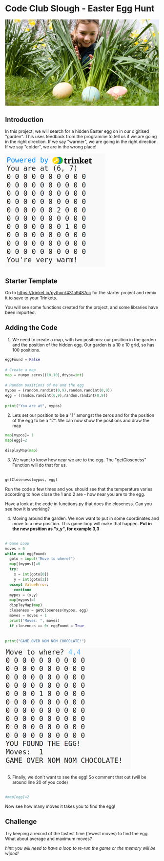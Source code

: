 # Code Club Slough - Easter Egg Hunt

![Easter Egg Hunt Picture](images/easter-egg-hunt.resized.jpeg)

## Introduction

In this project, we will search for a hidden Easter egg on in our digitised "garden". This uses feedback from the programme to tell us if we are going in the right direction. If we say "warmer", we are going in the right direction. If we say "colder", we are in the wrong place!

![game shot](images/game1.png)

## Starter Template

Go to https://trinket.io/python/431a9487cc for the starter project and remix it to save to your Trinkets.

You will see some functions created for the project, and some libraries have been imported.

## Adding the Code

1. We need to create a map, with two positions: our position in the garden and the position of the hidden egg. Our garden is a 10 x 10 grid, so has 100 positions.

```python
eggFound = False

# Create a map
map = numpy.zeros((10,10),dtype=int)

# Random positions of me and the egg
mypos = (random.randint(0,9),random.randint(0,9))
egg = (random.randint(0,9),random.randint(0,9))

print("You are at", mypos)

```

2. Lets set our position to be a "1" amongst the zeros and for the position of the egg to be a "2". We can now show the positions and draw the map


```python
map[mypos]= 1
map[egg]=2

displayMap(map)

```

3. We want to know how near we are to the egg. The "getCloseness" Function will do that for us.

```python

getCloseness(mypos, egg)

```
Run the code a few times and you should see that the temperature varies according to how close the 1 and 2 are - how near you are to the egg.

Have a look at the code in functions.py that does the closeness. Can you see how it is working?

4. Moving around the garden. We now want to put in some coordinates and move to a new position. This game loop will make that happen. 
**Put in the new position as "x,y", for example 3,3**

```python

# Game Loop
moves = 0 
while not eggFound:
  goto = input("Move to where?")
  map[(mypos)]=0
  try:
    x = int(goto[0])
    y = int(goto[2])
  except ValueError:
    continue
  mypos = (x,y)
  map[mypos]=1
  displayMap(map)
  closeness = getCloseness(mypos, egg)
  moves = moves + 1
  print("Moves: ", moves)
  if closeness == 0: eggFound = True


print("GAME OVER NOM NOM CHOCOLATE!")
```
![game shot 2](images/game2.png)

5. Finally, we don't want to see the egg! So comment that out (will be around line 20 of you code)

```python

#map[egg]=2

```
Now see how many moves it takes you to find the egg!

## Challenge

Try keeping a record of the fastest time (fewest moves) to find the egg. What about average and maximum moves?

_hint: you will need to have a loop to re-run the game or the memory will be wiped!_
